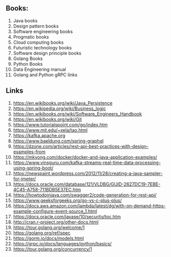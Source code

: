 ## Books:
1. Java books
2. Design pattern books
3. Software engineering books
4. Progmatic books
5. Cloud computing books
6. Futuristic technology books
7. Software design principle books
8. Golang Books
9. Python Books
10. Data Engineering manual
11. Golang and Python gRPC links

## Links
1. https://en.wikibooks.org/wiki/Java_Persistence
1. https://en.wikipedia.org/wiki/Business_logic
1. https://en.wikibooks.org/wiki/Software_Engineers_Handbook
1. https://en.wikibooks.org/wiki/Git
1. https://www.tutorialspoint.com/go/index.htm
1. https://www.mit.edu/~xela/tao.html
1. https://kafka.apache.org
1. https://www.baeldung.com/spring-graphql
1. https://dzone.com/articles/rest-api-best-practices-with-design-examples-from
1. https://mkyong.com/docker/docker-and-java-application-examples/
1. https://www.vinsguru.com/kafka-streams-real-time-data-processing-using-spring-boot/
1. https://newspaint.wordpress.com/2012/11/28/creating-a-java-sampler-for-jmeter/
1. https://docs.oracle.com/database/121/VLDBG/GUID-2627DC19-7EBE-4C45-A758-711BDB5E37EC.htm
1. https://howtodoinjava.com/swagger2/code-generation-for-rest-api/
1. https://www.geeksforgeeks.org/go-vs-c-plus-plus/
1. https://docs.aws.amazon.com/lambda/latest/dg/with-on-demand-https-example-configure-event-source_1.html
1. https://docs.oracle.com/javase/10/security/toc.htm
1. http://cran.r-project.org/other-docs.html
2. https://tour.golang.org/welcome/1
1. https://golang.org/ref/spec
2. https://gorm.io/docs/models.html
3. https://grpc.io/docs/languages/python/basics/
4. https://tour.golang.org/concurrency/1
